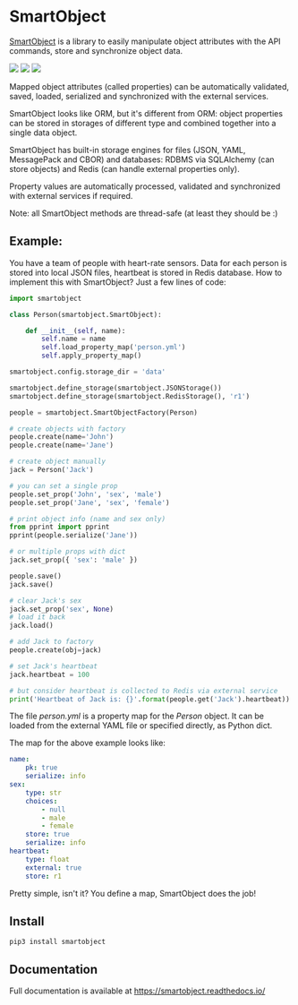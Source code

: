 # SmartObject

[SmartObject](https://github.com/alttch/smartobject) is a library to easily
manipulate object attributes with the API commands, store and synchronize
object data.

<img src="https://img.shields.io/pypi/v/smartobject.svg" /> <img src="https://img.shields.io/badge/license-MIT-green" /> <img src="https://img.shields.io/badge/python-3.6%20%7C%203.7%20%7C%203.8-blue.svg" />

Mapped object attributes (called properties) can be automatically validated,
saved, loaded, serialized and synchronized with the external services.

SmartObject looks like ORM, but it's different from ORM: object properties can
be stored in storages of different type and combined together into a single
data object.

SmartObject has built-in storage engines for files (JSON, YAML, MessagePack and
CBOR) and databases: RDBMS via SQLAlchemy (can store objects) and Redis (can
handle external properties only).

Property values are automatically processed, validated and synchronized with
external services if required.

Note: all SmartObject methods are thread-safe (at least they should be :)

## Example:

You have a team of people with heart-rate sensors. Data for each person is
stored into local JSON files, heartbeat is stored in Redis database. How to
implement this with SmartObject? Just a few lines of code:

```python
import smartobject

class Person(smartobject.SmartObject):

    def __init__(self, name):
        self.name = name
        self.load_property_map('person.yml')
        self.apply_property_map()

smartobject.config.storage_dir = 'data'

smartobject.define_storage(smartobject.JSONStorage())
smartobject.define_storage(smartobject.RedisStorage(), 'r1')

people = smartobject.SmartObjectFactory(Person)

# create objects with factory
people.create(name='John')
people.create(name='Jane')

# create object manually
jack = Person('Jack')

# you can set a single prop
people.set_prop('John', 'sex', 'male')
people.set_prop('Jane', 'sex', 'female')

# print object info (name and sex only)
from pprint import pprint
pprint(people.serialize('Jane'))

# or multiple props with dict
jack.set_prop({ 'sex': 'male' })

people.save()
jack.save()

# clear Jack's sex
jack.set_prop('sex', None)
# load it back
jack.load()

# add Jack to factory
people.create(obj=jack)

# set Jack's heartbeat
jack.heartbeat = 100

# but consider heartbeat is collected to Redis via external service
print('Heartbeat of Jack is: {}'.format(people.get('Jack').heartbeat))

```

The file *person.yml* is a property map for the *Person* object. It can be
loaded from the external YAML file or specified directly, as Python dict.

The map for the above example looks like:

```yaml
name:
    pk: true
    serialize: info
sex:
    type: str
    choices:
        - null
        - male
        - female
    store: true
    serialize: info
heartbeat:
    type: float
    external: true
    store: r1

```

Pretty simple, isn't it? You define a map, SmartObject does the job!

## Install

```shell
pip3 install smartobject
```

## Documentation

Full documentation is available at https://smartobject.readthedocs.io/
